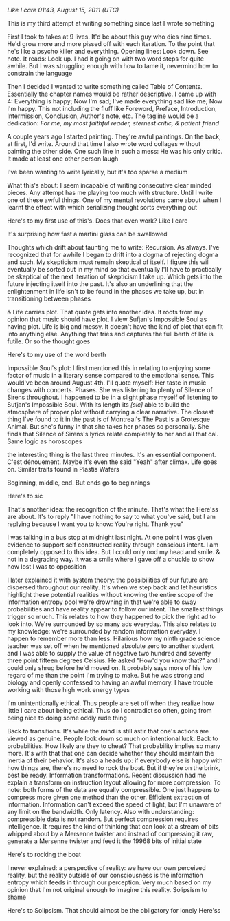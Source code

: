 *Like I care 01:43, August 15, 2011 (UTC)*

This is my third attempt at writing something since last I wrote something

First I took to takes at 9 lives. It'd be about this guy who dies nine times. He'd grow more and more pissed off with each iteration. To the point that he's like a psycho killer and everything. Opening lines: Look down. See note. It reads: Look up. I had it going on with two word steps for quite awhile. But I was struggling enough with how to tame it, nevermind how to constrain the language

Then I decided I wanted to write something called Table of Contents. Essentially the chapter names would be rather descriptive. I came up with 4: Everything is happy; Now I'm sad; I've made everything sad like me; Now I'm happy. This not including the fluff like Foreword, Preface, Introduction, Intermission, Conclusion, Author's note, etc. The tagline would be a dedication: *For me, my most faithful reader, sternest critic, & patient friend*

A couple years ago I started painting. They're awful paintings. On the back, at first, I'd write. Around that time I also wrote word collages without painting the other side. One such line in such a mess: He was his only critic. It made at least one other person laugh

I've been wanting to write lyrically, but it's too sparse a medium

What this's about: I seem incapable of writing consecutive clear minded pieces. Any attempt has me playing too much with structure. Until I write one of these awful things. One of my mental revolutions came about when I learnt the effect with which serializing thought sorts everything out

Here's to my first use of this's. Does that even work? Like I care

It's surprising how fast a martini glass can be swallowed

Thoughts which drift about taunting me to write: Recursion. As always. I've recognized that for awhile I began to drift into a dogma of rejecting dogma and such. My skepticism must remain skeptical of itself. I figure this will eventually be sorted out in my mind so that eventually I'll have to practically be skeptical of the next iteration of skepticism I take up. Which gets into the future injecting itself into the past. It's also an underlining that the enlightenment in life isn't to be found in the phases we take up, but in transitioning between phases

& Life carries plot. That quote gets into another idea. It roots from my opinion that music should have plot. I view Sufjan's Impossible Soul as having plot. Life is big and messy. It doesn't have the kind of plot that can fit into anything else. Anything that tries and captures the full berth of life is futile. Or so the thought goes

Here's to my use of the word berth

Impossible Soul's plot: I first mentioned this in relating to enjoying some factor of music in a literary sense compared to the emotional sense. This would've been around August 4th. I'll quote myself: Her taste in music changes with concerts. Phases. She was listening to plenty of Silence of Sirens throughout. I happened to be in a slight phase myself of listening to Sufjan's Impossible Soul. With its length its *[sic]* able to build the atmosphere of proper plot without carrying a clear narrative. The closest thing I've found to it in the past is of Montreal's The Past Is a Grotesque Animal. But she's funny in that she takes her phases so personally. She finds that Silence of Sirens's lyrics relate completely to her and all that cal. Same logic as horoscopes

the interesting thing is the last three minutes. It's an essential component. C'est dénouement. Maybe it's even the said "Yeah" after climax. Life goes on. Similar traits found in Plastis Wafers

Beginning, middle, end. But ends go to beginnings

Here's to sic

That's another idea: the recognition of the minute. That's what the Here'ss are about. It's to reply "I have nothing to say to what you've said, but I am replying because I want you to know: You're right. Thank you"

I was talking in a bus stop at midnight last night. At one point I was given evidence to support self constructed reality through conscious intent. I am completely opposed to this idea. But I could only nod my head and smile. & not in a degrading way. It was a smile where I gave off a chuckle to show how lost I was to opposition

I later explained it with system theory: the possibilities of our future are dispersed throughout our reality. It's when we step back and let heuristics highlight these potential realities without knowing the entire scope of the information entropy pool we're drowning in that we're able to sway probabilities and have reality appear to follow our intent. The smallest things trigger so much. This relates to how they happened to pick the right ad to look into. We're surrounded by so many ads everyday. This also relates to my knowledge: we're surrounded by random information everyday. I happen to remember more than less. Hilarious how my ninth grade science teacher was set off when he mentioned absolute zero to another student and I was able to supply the value of negative two hundred and seventy three point fifteen degrees Celsius. He asked "How'd you know that?" and I could only shrug before he'd moved on. It probably says more of his low regard of me than the point I'm trying to make. But he was strong and biology and openly confessed to having an awful memory. I have trouble working with those high work energy types

I'm unintentionally ethical. Thus people are set off when they realize how little I care about being ethical. Thus do I contradict so often, going from being nice to doing some oddly rude thing

Back to transitions. It's while the mind is still astir that one's actions are viewed as genuine. People look down so much on intentional luck. Back to probabilities. How likely are they to cheat? That probability implies so many more. It's with that that one can decide whether they should maintain the inertia of their behavior. It's also a heads up: if everybody else is happy with how things are, there's no need to rock the boat. But if they're on the brink, best be ready. Information transformations. Recent discussion had me explain a transform on instruction layout allowing for more compression. To note: both forms of the data are equally compressible. One just happens to compress more given one method than the other. Efficient extraction of information. Information can't exceed the speed of light, but I'm unaware of any limit on the bandwidth. Only latency. Also with understanding: compressible data is not random. But perfect compression requires intelligence. It requires the kind of thinking that can look at a stream of bits whipped about by a Mersenne twister and instead of compressing it raw, generate a Mersenne twister and feed it the 19968 bits of initial state

Here's to rocking the boat

I never explained: a perspective of reality: we have our own perceived reality, but the reality outside of our consciousness is the information entropy which feeds in through our perception. Very much based on my opinion that I'm not original enough to imagine this reality. Solipsism to shame

Here's to Solipsism. That should almost be the obligatory for lonely Here'ss

